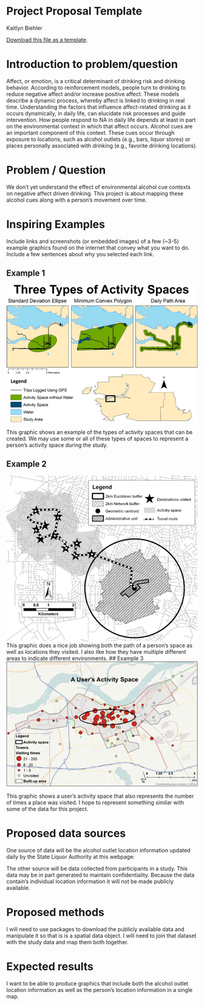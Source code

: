 Project Proposal Template
================
Kaitlyn Biehler

[<i class="fa fa-file-code-o fa-1x" aria-hidden="true"></i> Download
this file as a
template](http://adamwilson.us/SpatialDataScience/scripts/Project_ProposalTemplate.Rmd).

# Introduction to problem/question

Affect, or emotion, is a critical determinant of drinking risk and
drinking behavior. According to reinforcement models, people turn to
drinking to reduce negative affect and/or increase positive affect.
These models describe a dynamic process, whereby affect is linked to
drinking in real time. Understanding the factors that influence
affect-related drinking as it occurs dynamically, in daily life, can
elucidate risk processes and guide intervention. How people respond to
NA in daily life depends at least in part on the environmental context
in which that affect occurs. Alcohol cues are an important component of
this context. These cues occur through exposure to locations, such as
alcohol outlets (e.g., bars, liquor stores) or places personally
associated with drinking (e.g., favorite drinking locations).

# Problem / Question

We don’t yet understand the effect of environmental alcohol cue contexts
on negative affect driven drinking. This project is about mapping these
alcohol cues along with a person’s movement over time.

# Inspiring Examples

Include links and screenshots (or embedded images) of a few (\~3-5)
example graphics found on the internet that convey what you want to do.
Include a few sentences about why you selected each link.

## Example 1

![](Example-of-three-types-of-activity-spaces.png)

This graphic shows an example of the types of activity spaces that can
be created. We may use some or all of these types of spaces to represent
a person’s activity space during the study.

## Example 2

![](12966_2011_Article_465_Fig1_.png) This graphic does a nice job
showing both the path of a person’s space as well as locations they
visited. I also like how they have multiple different areas to indicate
different environments. \## Example 3
![](An-individual-activity-space-is-represented-as-an-ellipse-in-black-The-ellipse.png)

This graphic shows a user’s activity space that also represents the
number of times a place was visited. I hope to represent something
similar with some of the data for this project.

# Proposed data sources

One source of data will be the alcohol outlet location information
updated daily by the State Liquor Authority at this webpage:
[](https://data.ny.gov/Economic-Development/Liquor-Authority-Daily-List-of-Active-Licenses-API/wg8y-fzsj/data)

The other source will be data collected from participants in a study.
This data may be in part generated to maintain confidentiality. Because
the data contain’s individual location information it will not be made
publicly available.

# Proposed methods

I will need to use packages to download the publicly available data and
manipulate it so that is is a spatial data object. I will need to join
that dataset with the study data and map them both together.

# Expected results

I want to be able to produce graphics that include both the alcohol
outlet location information as well as the person’s location information
in a single map.
